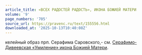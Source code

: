 ```yaml
---
article_title: «ВСЕХ РАДОСТЕЙ РАДОСТЬ», ИКОНА БОЖИЕЙ МАТЕРИ
volume: '9'
page_numbers: '705'
source_url: https://pravenc.ru/text/155556.html
downloaded_at: '2025-10-13T10:40:08Z'
---
```


келейный образ прп. Серафима Саровского,- см. [Серафимо-Дивеевская «Умиление» икона Божией Матери](<https://pravenc.ru/text/Серафимо-Дивеевская  Умиление  икона Божией Матери.html>).
